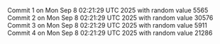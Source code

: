 Commit 1 on Mon Sep  8 02:21:29 UTC 2025 with random value 5565
Commit 2 on Mon Sep  8 02:21:29 UTC 2025 with random value 30576
Commit 3 on Mon Sep  8 02:21:29 UTC 2025 with random value 5911
Commit 4 on Mon Sep  8 02:21:29 UTC 2025 with random value 21286
